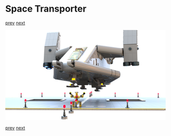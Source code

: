 # Space Transporter

[prev](02-liftoff-prep-ramp.md) [next](04-liftoff-retracting-landing-gear.md)

![](03-liftoff.png)

[prev](02-liftoff-prep-ramp.md) [next](04-liftoff-retracting-landing-gear.md)
